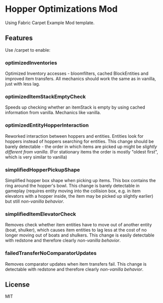 # Hopper Optimizations Mod
Using Fabric Carpet Example Mod template.
## Features
Use /carpet to enable:
### optimizedInventories
Optimized Inventory accesses - bloomfilters, cached BlockEntities and improved item transfers. All mechanics should work the same as in vanilla, just with less lag.

### optimizedItemStackEmptyCheck
Speeds up checking whether an itemStack is empty by using cached information from vanilla. Mechanics like vanilla. 

### optimizedEntityHopperInteraction
Reworked interaction between hoppers and entities. Entities look for hoppers instead of hoppers searching for entities. This change should be barely detectable - the order in which items are picked up might be *slightly different from vanilla*. (For stationary items the order is mostly "oldest first", which is very similar to vanilla)

### simplifiedHopperPickupShape
Simplified hopper box shape when picking up items. This box contains the ring around the hopper's bowl. This change is barely detectable in gameplay (requires entity moving into the collision box, e.g. in item elevators with a hopper inside, the item may be picked up slightly earlier) but still *non-vanilla behavior*.

### simplifiedItemElevatorCheck
Removes check whether item entities have to move out of another entity (boat, shulker), which causes item entities to lag less at the cost of no longer moving out of boats and shulkers. This change is easily detectable with redstone and therefore clearly *non-vanilla behavior*.

### failedTransferNoComparatorUpdates
Removes comparator updates when item transfers fail. This change is detectable with redstone and therefore clearly *non-vanilla behavior*.

## License

MIT
